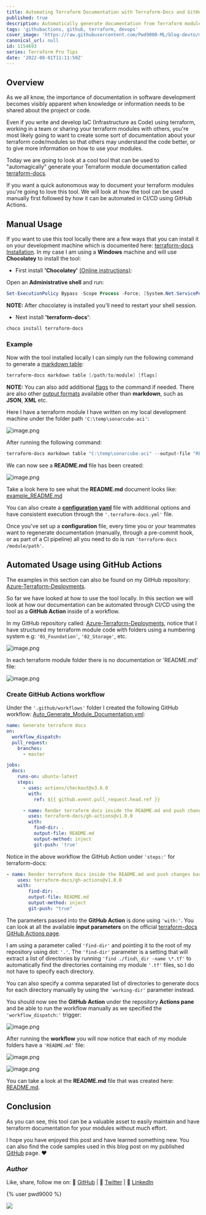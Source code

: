 ```yaml
---
title: Automating Terraform Documentation with Terraform-Docs and GitHub Actions
published: true
description: Automatically generate documentation from Terraform modules - GitHub Action
tags: 'githubactions, github, terraform, devops'
cover_image: 'https://raw.githubusercontent.com/Pwd9000-ML/blog-devto/main/posts/2022/GitHub-Terraform-Docs/assets/main-tf-tips.png'
canonical_url: null
id: 1154693
series: Terraform Pro Tips
date: '2022-08-01T11:11:50Z'
---
```


## Overview

As we all know, the importance of documentation in software development becomes visibly apparent when knowledge or information needs to be shared about the project or code.

Even if you write and develop IaC (Infrastructure as Code) using terraform, working in a team or sharing your terraform modules with others, you're most likely going to want to create some sort of documentation about your terraform code/modules so that others may understand the code better, or to give more information on how to use your modules.

Today we are going to look at a cool tool that can be used to "automagically" generate your Terraform module documentation called [terraform-docs](https://terraform-docs.io/).

If you want a quick autonomous way to document your terraform modules you're going to love this tool. We will look at how the tool can be used manually first followed by how it can be automated in CI/CD using GitHub Actions.

## Manual Usage

If you want to use this tool locally there are a few ways that you can install it on your development machine which is documented here: [terraform-docs Installation](https://terraform-docs.io/user-guide/installation/). In my case I am using a **Windows** machine and will use **Chocolatey** to install the tool:

- First install **'Chocolatey'** [(Online instructions)](https://chocolatey.org/install):

Open an **Administrative shell** and run:

```powershell
Set-ExecutionPolicy Bypass -Scope Process -Force; [System.Net.ServicePointManager]::SecurityProtocol = [System.Net.ServicePointManager]::SecurityProtocol -bor 3072; iex ((New-Object System.Net.WebClient).DownloadString('https://community.chocolatey.org/install.ps1'))
```

**NOTE:** After chocolatey is installed you'll need to restart your shell session.

- Next install **'terraform-docs'**:

```powershell
choco install terraform-docs
```

### Example

Now with the tool installed locally I can simply run the following command to generate a [markdown table](https://terraform-docs.io/reference/markdown-table/):

```powershell
terraform-docs markdown table [/path/to/module] [flags]
```

**NOTE:** You can also add additional [flags](https://terraform-docs.io/reference/markdown-table/) to the command if needed. There are also other [output formats](https://terraform-docs.io/reference/terraform-docs/) available other than **markdown**, such as **JSON**, **XML** etc.

Here I have a terraform module I have written on my local development machine under the folder path `'C:\temp\sonarcube-aci'`:

![image.png](https://raw.githubusercontent.com/Pwd9000-ML/blog-devto/main/posts/2022/GitHub-Terraform-Docs/assets/local.png)

After running the following command:

```powershell
terraform-docs markdown table "C:\temp\sonarcube-aci" --output-file "README.md"
```

We can now see a **README.md** file has been created:

![image.png](https://raw.githubusercontent.com/Pwd9000-ML/blog-devto/main/posts/2022/GitHub-Terraform-Docs/assets/local02.png)

Take a look here to see what the **README.md** document looks like: [example_README.md](https://github.com/Pwd9000-ML/blog-devto/blob/main/posts/2022/GitHub-Terraform-Docs/code/example_README.md)

You can also create a **[configuration yaml](https://terraform-docs.io/user-guide/configuration/)** file with additional options and have consistent execution through the `'.terraform-docs.yml'` file.

Once you've set up a **configuration** file, every time you or your teammates want to regenerate documentation (manually, through a pre-commit hook, or as part of a CI pipeline) all you need to do is run `'terraform-docs /module/path'`.

## Automated Usage using GitHub Actions

The examples in this section can also be found on my GitHub repository: [Azure-Terraform-Deployments](https://github.com/Pwd9000-ML/Azure-Terraform-Deployments).

So far we have looked at how to use the tool locally. In this section we will look at how our documentation can be automated through CI/CD using the tool as a **GitHub Action** inside of a workflow.

In my GitHub repository called: [Azure-Terraform-Deployments](https://github.com/Pwd9000-ML/Azure-Terraform-Deployments), notice that I have structured my terraform module code with folders using a numbering system e.g: `'01_Foundation'`, `'02_Storage'`, etc.

![image.png](https://raw.githubusercontent.com/Pwd9000-ML/blog-devto/main/posts/2022/GitHub-Terraform-Docs/assets/repo01.png)

In each terraform module folder there is no documentation or 'README.md' file:

![image.png](https://raw.githubusercontent.com/Pwd9000-ML/blog-devto/main/posts/2022/GitHub-Terraform-Docs/assets/repo02.png)

### Create GitHub Actions workflow

Under the `'.github/workflows'` folder I created the following GitHub workflow: [Auto_Generate_Module_Documentation.yml](https://github.com/Pwd9000-ML/Azure-Terraform-Deployments/blob/master/.github/workflows/Auto_Generate_Module_Documentation.yml):

```yaml
name: Generate terraform docs
on:
  workflow_dispatch:
  pull_request:
    branches:
      - master

jobs:
  docs:
    runs-on: ubuntu-latest
    steps:
      - uses: actions/checkout@v3.6.0
        with:
          ref: ${{ github.event.pull_request.head.ref }}

      - name: Render terraform docs inside the README.md and push changes back to PR branch
        uses: terraform-docs/gh-actions@v1.0.0
        with:
          find-dir: .
          output-file: README.md
          output-method: inject
          git-push: 'true'
```

Notice in the above workflow the GitHub Action under `'steps:'` for terraform-docs:

```yml
- name: Render terraform docs inside the README.md and push changes back to PR branch
    uses: terraform-docs/gh-actions@v1.0.0
    with:
        find-dir: .
        output-file: README.md
        output-method: inject
        git-push: "true"
```

The parameters passed into the **GitHub Action** is done using `'with:'`. You can look at all the available **input parameters** on the official [terraform-docs GitHub Actions page](https://github.com/terraform-docs/gh-actions#configuration).

I am using a parameter called `'find-dir'` and pointing it to the root of my repository using dot: `'.'`. The `'find-dir'` parameter is a setting that will extract a list of directories by running `'find ./find\_dir -name \*.tf'` to automatically find the directories containing my module `'.tf'` files, so I do not have to specify each directory.

You can also specify a comma separated list of directories to generate docs for each directory manually by using the `'working-dir'` parameter instead.

You should now see the **GitHub Action** under the repository **Actions pane** and be able to run the workflow manually as we specified the `'workflow_dispatch:'` trigger:

![image.png](https://raw.githubusercontent.com/Pwd9000-ML/blog-devto/main/posts/2022/GitHub-Terraform-Docs/assets/run.png)

After running the **workflow** you will now notice that each of my module folders have a `'README.md'` file:

![image.png](https://raw.githubusercontent.com/Pwd9000-ML/blog-devto/main/posts/2022/GitHub-Terraform-Docs/assets/workflow01.png)

![image.png](https://raw.githubusercontent.com/Pwd9000-ML/blog-devto/main/posts/2022/GitHub-Terraform-Docs/assets/repo03.png)

You can take a look at the **README.md** file that was created here: [README.md](https://github.com/Pwd9000-ML/Azure-Terraform-Deployments/blob/master/01_Foundation/README.md).

## Conclusion

As you can see, this tool can be a valuable asset to easily maintain and have terraform documentation for your modules without much effort.

I hope you have enjoyed this post and have learned something new. You can also find the code samples used in this blog post on my published [GitHub](https://github.com/Pwd9000-ML/blog-devto/tree/main/posts/2022/GitHub-Terraform-Docs/code) page. :heart:

### _Author_

Like, share, follow me on: :octopus: [GitHub](https://github.com/Pwd9000-ML) | :penguin: [Twitter](https://twitter.com/pwd9000) | :space_invader: [LinkedIn](https://www.linkedin.com/in/marcel-l-61b0a96b/)

{% user pwd9000 %}

<a href="https://www.buymeacoffee.com/pwd9000"><img src="https://img.buymeacoffee.com/button-api/?text=Buy me a coffee&emoji=&slug=pwd9000&button_colour=FFDD00&font_colour=000000&font_family=Cookie&outline_colour=000000&coffee_colour=ffffff"></a>
